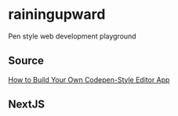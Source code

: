 # rainingupward

Pen style web development playground

## Source

[How to Build Your Own Codepen-Style Editor App](https://medium.com/front-end-weekly/how-to-build-your-own-codepen-app-a8a7140d52d7)

## NextJS
